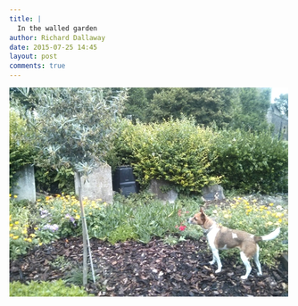 ```yaml
---
title: |
  In the walled garden
author: Richard Dallaway
date: 2015-07-25 14:45
layout: post
comments: true
---
```


<div><a href="/media/tp_IMG_20150724_152100.jpg"><img src="/media/tp_thumb_IMG_20150724_152100.jpg" width="500" height="375"/></a></div>


  
      